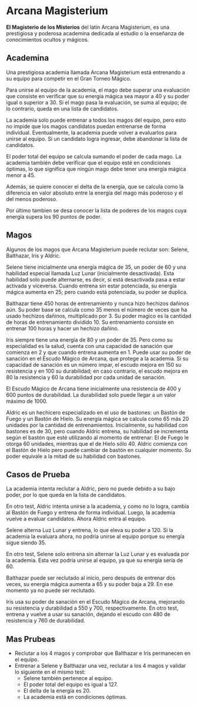 # Arcana Magisterium
**El Magisterio de los Misterios** del latín Arcana Magisterium, es una prestigiosa y poderosa academina dedicada al estudio o la enseñanza de conocimientos ocultos y mágicos.

## Academina
Una prestigiosa academia llamada Arcana Magisterium está entrenando a su equipo para competir en el Gran Torneo Mágico.

Para unirse al equipo de la academia, el mago debe superar una evaluación que consiste en verificar que su energía mágica sea mayor a 40 y su poder igual o superior a 30. Si el mago pasa la evaluación, se suma al equipo; de lo contrario, queda en una lista de candidatos.

La academia solo puede entrenar a todos los magos del equipo, pero esto no impide que los magos candidatos puedan entrenarse de forma individual. Eventualmente, la academia puede volver a evaluarlos para unirse al equipo. Si un candidato logra ingresar, debe abandonar la lista de candidatos.

El poder total del equipo se calcula sumando el poder de cada mago. La academia también debe verificar que el equipo esté en condiciones óptimas, lo que significa que ningún mago debe tener una energía mágica menor a 45.

Además, se quiere conocer el delta de la energía, que se calcula como la diferencia en valor absoluto entre la energía del mago más poderoso y el del menos poderoso.

Por último tambien se desa conocer la lista de poderes de los magos cuya energía supera los 90 puntos de poder.

## Magos
Algunos de los magos que Arcana Magisterium puede reclutar son: Selene, Balthazar, Iris y Aldric.

Selene tiene inicialmente una energía mágica de 35, un poder de 60 y una habilidad especial llamada Luz Lunar (inicialmente desactivada). Esta habilidad solo puede alternarse, es decir, si está desactivada pasa a estar activada y viceversa. Cuando entrena sin estar potenciada, su energía mágica aumenta en 25; pero cuando está potenciada, su poder se duplica.

Balthazar tiene 450 horas de entrenamiento y nunca hizo hechizos dañinos aún. Su poder base se calcula como 35 menos el número de veces que ha usado hechizos dañinos, multiplicado por 3. Su poder magico es la cantidad de horas de entrenamiento dividido 10. Su entrenamiento consiste en entrenar 100 horas y hacer un hechizo dañino.

Iris siempre tiene una energía de 80 y un poder de 35. Pero como su especialidad es la salud, cuenta con una capacidad de sanación  que comienza en 2 y que cuando entrena aumenta en 1. Puede usar su poder de sanación en el Escudo Mágico de Arcana, que protege a la academia. Si su capacidad de sanación es un número impar, el escudo mejora en 150 su resistencia y en 100 su durabilidad; en caso contrario, el escudo mejora en 80 la resistencia y 60 la durabilidad por cada unidad de sanación.

El Escudo Mágico de Arcana tiene inicialmente una resistencia de 400 y 600 puntos de durabilidad. La durabilidad solo puede llegar a un valor máximo de 1000.

Aldric es un hechicero especializado en el uso de bastones: un Bastón de Fuego y un Bastón de Hielo. Su energía mágica se calcula como 65 más 20 unidades por la cantidad de entrenamientos. Inicialmente, su habilidad con bastones es de 30, pero cuando Aldric entrena, su habilidad se incrementa según el bastón que esté utilizando al momento de entrenar: El de Fuego le otorga 60 unidades, mientras que el de Hielo sólo 40. Aldric comienza con el Bastón de Hielo pero puede cambiar de bastón en cualquier momento. Su poder equivale a la mitad de su habilidad con bastones. 

## Casos de Prueba
La academia intenta reclutar a Aldric, pero no puede debido a su bajo poder, por lo que queda en la lista de candidatos.

En otro test, Aldric intenta unirse a la academia, y como no lo logra, cambia al Bastón de Fuego y entrena de forma individual. Luego, la academia vuelve a evaluar candidatos. Ahora Aldric entra al equipo.

Selene alterna Luz Lunar y entrena, lo que eleva su poder a 120. Si la academia la evaluara ahora, no podría unirse al equipo porque su energía sigue siendo 35.

En otro test, Selene solo entrena sin alternar la Luz Lunar y es evaluada por la academia. Esta vez podría unirse al equipo, ya que su energía sería de 60.

Balthazar puede ser reclutado al inicio, pero después de entrenar dos veces, su energía mágica aumenta a 65 y su poder baja a 29. En ese momento ya no puede ser reclutado.

Iris usa su poder de sanación en el Escudo Mágico de Arcana, mejorando su resistencia y durabilidad a 550 y 700, respectivamente. En otro test, entrena y vuelve a usar su sanación, dejando el escudo con 480 de resistencia y 760 de durabilidad.

## Mas Prubeas
- Reclutar a los 4 magos y comprobar que Balthazar e Iris permanecen en el equipo.
- Entrenar a Selene y Balthazar una vez, reclutar a los 4 magos y validar lo siguiente en el mismo test:
    - Selene también pertenece al equipo.
    - El poder total del equipo es igual a 127.
    - El delta de la energía es 20.
    - La academia está en condiciones óptimas.
